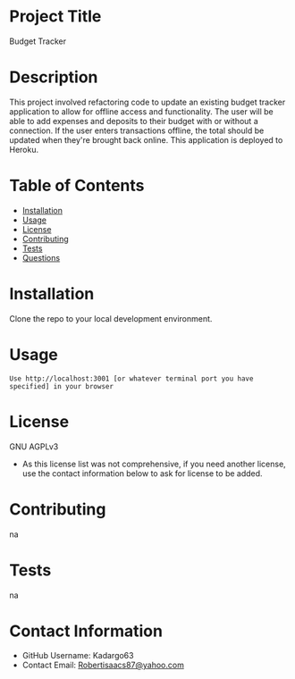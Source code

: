 
  # Project Title
  Budget Tracker

  # Description
  This project involved refactoring code to update an existing budget tracker application to allow for offline access and functionality. The user will be able to add expenses and deposits to their budget with or without a connection. If the user enters transactions offline, the total should be updated when they're brought back online. This application is deployed to Heroku.

  # Table of Contents 
  * [Installation](#-Installation)
  * [Usage](#-Usage)
  * [License](#-Installation)
  * [Contributing](#-Contributing)
  * [Tests](#-Tests)
  * [Questions](#-Contact-Information)
      
  # Installation
  Clone the repo to your local development environment. 
  
  # Usage
    Use http://localhost:3001 [or whatever terminal port you have specified] in your browser
  
  # License 
  GNU AGPLv3
  * As this license list was not comprehensive, if you need another license, use the contact  information below to ask for license to be added. 
  
  # Contributing 
  na
  
  # Tests
  na
  
  # Contact Information 
  * GitHub Username: Kadargo63
  * Contact Email: Robertisaacs87@yahoo.com
  
  
